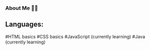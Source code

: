 ### About Me 🧑🏽

## Languages:
#HTML basics
#CSS basics
#JavaScript (currently learning)
#Java (currently learning)
